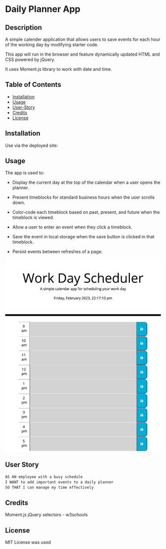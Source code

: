 # Daily Planner App 

## Description 

A simple calender application that allows users to save events for each hour of the working day by modifying starter code. 

This app will run in the browser and feature dynamically updated HTML and CSS powered by jQuery. 

It uses Moment.js library to work with date and time. 

## Table of Contents

- [Installation](#installation)
- [Usage](#usage)
- [User-Story](#user-story)
- [Credits](#credits)
- [License](#license)


## Installation 

Use via the deployed site: 

## Usage 

The app is used to: 

* Display the current day at the top of the calendar when a user opens the planner.

* Present timeblocks for standard business hours when the user scrolls down.

* Color-code each timeblock based on past, present, and future when the timeblock is viewed.

* Allow a user to enter an event when they click a timeblock.

* Save the event in local storage when the save button is clicked in that timeblock.

* Persist events between refreshes of a page.

![Alt text](/127.0.0.1_5500_index.html.png "Planner App Deployed Site Screenshot")

## User Story

```md
AS AN employee with a busy schedule
I WANT to add important events to a daily planner
SO THAT I can manage my time effectively
```

## Credits 

Moment.js 
jQuery selectors - w3schools

## License 

MIT License was used 
